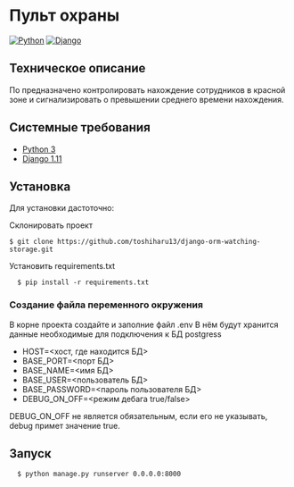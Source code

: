 # Пульт охраны
 
[![Python](https://img.shields.io/badge/-Python-464646?style=flat-square&logo=Python)](https://www.python.org/)
[![Django](https://img.shields.io/badge/-Django-464646?style=flat-square&logo=Django)](https://www.djangoproject.com/)

## Техническое описание
По предназначено контролировать нахождение сотрудников в красной зоне
и сигнализировать о превышении среднего времени нахождения.

## Системные требования
- [Python 3](https://www.python.org/)
- [Django 1.11](https://www.djangoproject.com/)


##  Установка
Для установки дастоточно:

Cклонировать проект

    $ git clone https://github.com/toshiharu13/django-orm-watching-storage.git

Установить requirements.txt

      $ pip install -r requirements.txt

### Создание файла переменного окружения
В корне проекта создайте и заполние файл .env
В нём будут хранится данные необходимые для подключения к БД postgress
 - HOST=<хост, где находится БД>
 - BASE_PORT=<порт БД>
 - BASE_NAME=<имя БД>
 - BASE_USER=<пользователь БД>
 - BASE_PASSWORD=<пароль пользователя БД>
 - DEBUG_ON_OFF=<режим дебага true/false>

DEBUG_ON_OFF не является обязательным, если его не указывать, debug примет значение true.

## Запуск

      $ python manage.py runserver 0.0.0.0:8000

